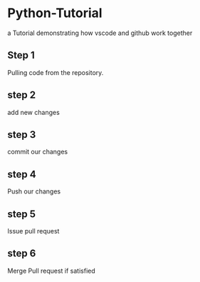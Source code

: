 # Python-Tutorial
a Tutorial demonstrating how vscode and github work together 

## Step 1 
Pulling code from the repository.

## step 2 
add new changes

## step 3
commit our changes


## step 4
Push our changes

## step 5
Issue pull request

## step 6
Merge Pull request if satisfied 
